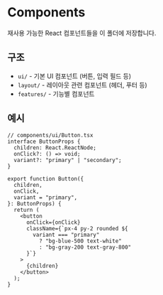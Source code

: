 # Components

재사용 가능한 React 컴포넌트들을 이 폴더에 저장합니다.

## 구조

- `ui/` - 기본 UI 컴포넌트 (버튼, 입력 필드 등)
- `layout/` - 레이아웃 관련 컴포넌트 (헤더, 푸터 등)
- `features/` - 기능별 컴포넌트

## 예시

```tsx
// components/ui/Button.tsx
interface ButtonProps {
  children: React.ReactNode;
  onClick?: () => void;
  variant?: "primary" | "secondary";
}

export function Button({
  children,
  onClick,
  variant = "primary",
}: ButtonProps) {
  return (
    <button
      onClick={onClick}
      className={`px-4 py-2 rounded ${
        variant === "primary"
          ? "bg-blue-500 text-white"
          : "bg-gray-200 text-gray-800"
      }`}
    >
      {children}
    </button>
  );
}
```
